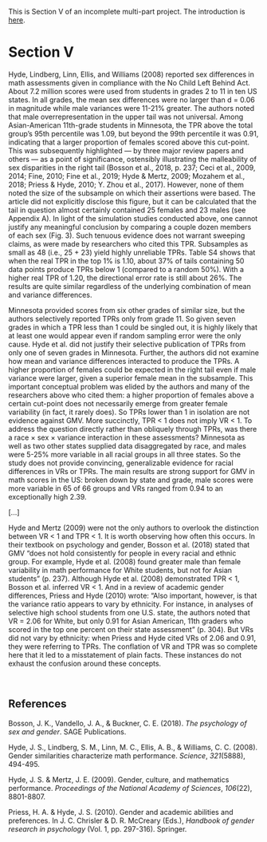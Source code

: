 This is Section V of an incomplete multi-part project. The introduction is [here](https://github.com/SexVar/Intro).

# Section V

Hyde, Lindberg, Linn, Ellis, and Williams (2008) reported sex differences in math assessments given in compliance with the No Child Left Behind Act. About 7.2 million scores were used from students in grades 2 to 11 in ten US states. In all grades, the mean sex differences were no larger than d = 0.06 in magnitude while male variances were 11-21% greater. The authors noted that male overrepresentation in the upper tail was not universal. Among Asian-American 11th-grade students in Minnesota, the TPR above the total group’s 95th percentile was 1.09, but beyond the 99th percentile it was 0.91, indicating that a larger proportion of females scored above this cut-point. This was subsequently highlighted — by three major review papers and others — as a point of significance, ostensibly illustrating the malleability of sex disparities in the right tail (Bosson et al., 2018, p. 237; Ceci et al., 2009, 2014; Fine, 2010; Fine et al., 2019; Hyde & Mertz, 2009; Mozahem et al., 2018; Priess & Hyde, 2010; Y. Zhou et al., 2017). However, none of them noted the size of the subsample on which their assertions were based. The article did not explicitly disclose this figure, but it can be calculated that the tail in question almost certainly contained 25 females and 23 males (see Appendix A). In light of the simulation studies conducted above, one cannot justify any meaningful conclusion by comparing a couple dozen members of each sex (Fig. 3). Such tenuous evidence does not warrant sweeping claims, as were made by researchers who cited this TPR. Subsamples as small as 48 (i.e., 25 + 23) yield highly unreliable TPRs. Table S4 shows that when the real TPR in the top 1% is 1.10, about 37% of tails containing 50 data points produce TPRs below 1 (compared to a random 50%). With a higher real TPR of 1.20, the directional error rate is still about 26%. The results are quite similar regardless of the underlying combination of mean and variance differences.

Minnesota provided scores from six other grades of similar size, but the authors selectively reported TPRs only from grade 11. So given seven grades in which a TPR less than 1 could be singled out, it is highly likely that at least one would appear even if random sampling error were the only cause. Hyde et al. did not justify their selective publication of TPRs from only one of seven grades in Minnesota. Further, the authors did not examine how mean and variance differences interacted to produce the TPRs. A higher proportion of females could be expected in the right tail even if male variance were larger, given a superior female mean in the subsample. This important conceptual problem was elided by the authors and many of the researchers above who cited them: a higher proportion of females above a certain cut-point does not necessarily emerge from greater female variability (in fact, it rarely does). So TPRs lower than 1 in isolation are not evidence against GMV. More succinctly, TPR < 1 does not imply VR < 1. To address the question directly rather than obliquely through TPRs, was there a race × sex × variance interaction in these assessments? Minnesota as well as two other states supplied data disaggregated by race, and males were 5-25% more variable in all racial groups in all three states. So the study does not provide convincing, generalizable evidence for racial differences in VRs or TPRs. The main results are strong support for GMV in math scores in the US: broken down by state and grade, male scores were more variable in 65 of 66 groups and VRs ranged from 0.94 to an exceptionally high 2.39.

[...]

Hyde and Mertz (2009) were not the only authors to overlook the distinction between VR < 1 and TPR < 1. It is worth observing how often this occurs. In their textbook on psychology and gender, Bosson et al. (2018) stated that GMV “does not hold consistently for people in every racial and ethnic group. For example, Hyde et al. (2008) found greater male than female variability in math performance for White students, but not for Asian students” (p. 237). Although Hyde et al. (2008) demonstrated TPR < 1, Bosson et al. inferred VR < 1. And in a review of academic gender differences, Priess and Hyde (2010) wrote: “Also important, however, is that the variance ratio appears to vary by ethnicity. For instance, in analyses of selective high school students from one U.S. state, the authors noted that VR = 2.06 for White, but only 0.91 for Asian American, 11th graders who scored in the top one percent on their state assessment” (p. 304). But VRs did not vary by ethnicity: when Priess and Hyde cited VRs of 2.06 and 0.91, they were referring to TPRs. The conflation of VR and TPR was so complete here that it led to a misstatement of plain facts. These instances do not exhaust the confusion around these concepts.

&nbsp;

## References

Bosson, J. K., Vandello, J. A., & Buckner, C. E. (2018). _The psychology of sex and gender_. SAGE Publications.

Hyde, J. S., Lindberg, S. M., Linn, M. C., Ellis, A. B., & Williams, C. C. (2008). Gender similarities characterize math performance. _Science_, _321_(5888), 494-495.

Hyde, J. S. & Mertz, J. E. (2009). Gender, culture, and mathematics performance. _Proceedings of the National Academy of Sciences_, _106_(22), 8801-8807.

Priess, H. A. & Hyde, J. S. (2010). Gender and academic abilities and preferences. In J. C. Chrisler & D. R. McCreary (Eds.), _Handbook of gender research in psychology_ (Vol. 1, pp. 297-316). Springer.
